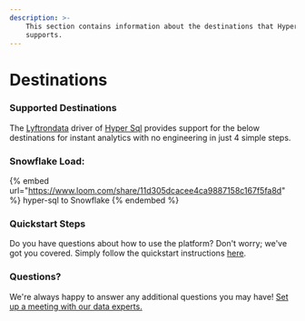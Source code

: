 ```yaml
---
description: >-
    This section contains information about the destinations that Hyper Sql
    supports.
---
```


# Destinations

### Supported Destinations

The [Lyftrondata](https://www.lyftrondata.com/) driver of [Hyper Sql](https://www.lyftrondata.com/integration/hyper-sql/) provides support for the below destinations for instant analytics with no engineering in just 4 simple steps.

### Snowflake Load:

{% embed url="https://www.loom.com/share/11d305dcacee4ca9887158c167f5fa8d" %}
hyper-sql to Snowflake
{% endembed %}

### Quickstart Steps

Do you have questions about how to use the platform? Don't worry; we've got you covered. Simply follow the quickstart instructions [here](../../../quickstart-steps.md).

### Questions? <a href="#questions" id="questions"></a>

We're always happy to answer any additional questions you may have! [Set up a meeting with our data experts.](https://www.lyftrondata.com/book-a-meeting/)
